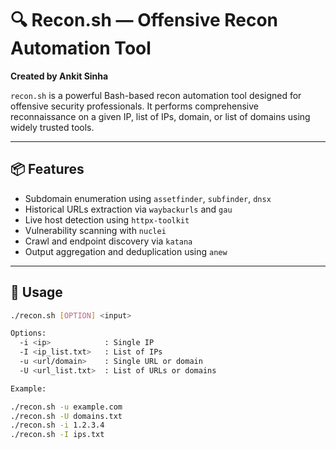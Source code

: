 # 🔍 Recon.sh — Offensive Recon Automation Tool

**Created by Ankit Sinha**

`recon.sh` is a powerful Bash-based recon automation tool designed for offensive security professionals. It performs comprehensive reconnaissance on a given IP, list of IPs, domain, or list of domains using widely trusted tools.

---

## 📦 Features

- Subdomain enumeration using `assetfinder`, `subfinder`, `dnsx`
- Historical URLs extraction via `waybackurls` and `gau`
- Live host detection using `httpx-toolkit`
- Vulnerability scanning with `nuclei`
- Crawl and endpoint discovery via `katana`
- Output aggregation and deduplication using `anew`

---

## 🚀 Usage

```bash
./recon.sh [OPTION] <input>

Options:
  -i <ip>            : Single IP
  -I <ip_list.txt>   : List of IPs
  -u <url/domain>    : Single URL or domain
  -U <url_list.txt>  : List of URLs or domains

Example:

./recon.sh -u example.com
./recon.sh -U domains.txt
./recon.sh -i 1.2.3.4
./recon.sh -I ips.txt
